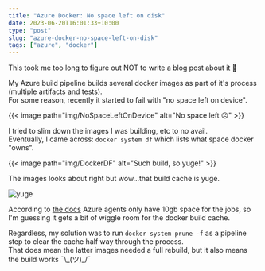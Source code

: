 ```yaml
---
title: "Azure Docker: No space left on disk"
date: 2023-06-20T16:01:33+10:00
type: "post"
slug: "azure-docker-no-space-left-on-disk"
tags: ["azure", "docker"]
---
```


This took me too long to figure out NOT to write a blog post about it 🥲

<!--more-->  

My Azure build pipeline builds several docker images as part of it's process (multiple artifacts and tests).  
For some reason, recently it started to fail with "no space left on device".  

{{< image path="img/NoSpaceLeftOnDevice" alt="No space left ☹️" >}}

I tried to slim down the images I was building, etc to no avail.  
Eventually, I came across: `docker system df` which lists what space docker "owns".  

{{< image path="img/DockerDF" alt="Such build, so yuge!" >}}

The images looks about right but wow...that build cache is yuge.  

![yuge](https://www.dictionary.com/e/wp-content/uploads/2018/05/yuge-300x200.jpg)

According to [the docs](https://learn.microsoft.com/en-us/azure/devops/pipelines/agents/hosted?view=azure-devops&tabs=yaml#hardware) Azure agents only have 10gb space for the jobs, so I'm guessing it gets a bit of wiggle room for the docker build cache.  

Regardless, my solution was to run `docker system prune -f` as a pipeline step to clear the cache half way through the process.  
That does mean the latter images needed a full rebuild, but it also means the build works ¯\\\_(ツ)\_/¯  